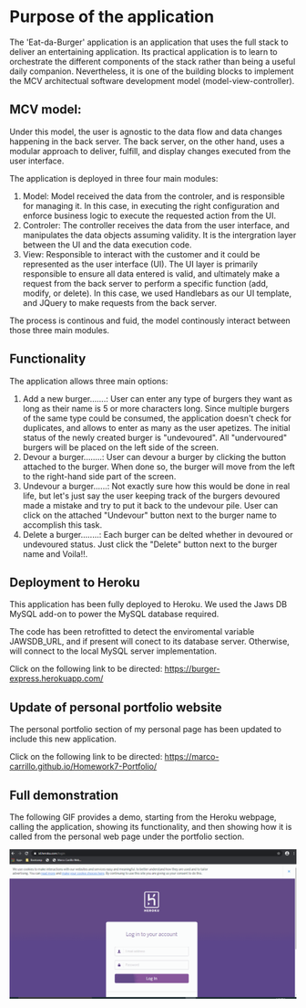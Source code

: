 # Purpose of the application

The 'Eat-da-Burger' application is an application that uses the full stack to deliver an entertaining application.  Its practical application is to learn to orchestrate the different components of the stack rather than being a useful daily companion.  Nevertheless, it is one of the building blocks to implement the MCV architectual software development model  (model-view-controller).


## MCV model:  

Under this model, the user is agnostic to the data flow and data changes happening in the back server.  The back server, on the other hand, uses a modular approach to deliver, fulfill, and display changes executed from the user interface.

The application is deployed in three four main modules:

1. Model:  Model received the data from the controler, and is responsible for managing it.  In this case, in executing the right configuration and enforce business logic to execute the requested action from the UI.
2. Controler:  The controller receives the data from the user interface, and manipulates the data objects assuming validity.  It is the intergration layer between the UI and the data execution code.
3. View:  Responsible to interact with the customer and it could be represented as the user interface (UI).  The UI layer is primarily responsible to ensure all data entered is valid, and ultimately make a request from the back server to perform a specific function (add, modify, or delete).  In this case, we used Handlebars as our UI template, and JQuery to make requests from the back server.

The process is continous and fuid, the model continously interact between those three main modules.

## Functionality

The application allows three main options:

1.  Add a new burger.......:  User can enter any type of burgers they want as long as their name is 5 or more characters long.  Since multiple burgers of the same type could be consumed, the application doesn't check for duplicates, and allows to enter as many as the user apetizes.  The initial status of the newly created burger is "undevoured".  All "undervoured" burgers will be placed on the left side of the screen.
2.  Devour a burger........:  User can devour a burger by clicking the button attached to the burger.  When done so, the burger will move from the left to the right-hand side part of the screen.
3.  Undevour a burger......:  Not exactly sure how this would be done in real life, but let's just say the user keeping track of the burgers devoured made a mistake and try to put it back to the undevour pile.  User can click on the attached "Undevour" button next to the burger name to accomplish this task.
4.  Delete a burger........:  Each burger can be delted whether in devoured or undevoured status.  Just click the "Delete" button next to the burger name and Voila!!.

##  Deployment to Heroku

This application has been fully deployed to Heroku.  We used the Jaws DB MySQL add-on to power the MySQL database required.  

The code has been retrofitted to detect the enviromental variable JAWSDB_URL, and if present will conect to its database server.  Otherwise, will connect to the local MySQL server implementation.

Click on the following link to be directed:  https://burger-express.herokuapp.com/


##  Update of personal portfolio website

The personal portfolio section of my personal page has been updated to include this new application.

Click on the following link to be directed:  https://marco-carrillo.github.io/Homework7-Portfolio/


## Full demonstration

The following GIF provides a demo, starting from the Heroku webpage, calling the application, showing its functionality, and then showing how it is called from the personal web page under the portfolio section.

![Main demo](./public/assets/gifs/full-demo.gif)

